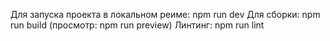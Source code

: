 Для запуска проекта в локальном реиме: npm run dev
Для сборки: npm run build (просмотр: npm run preview)
Линтинг: npm run lint

